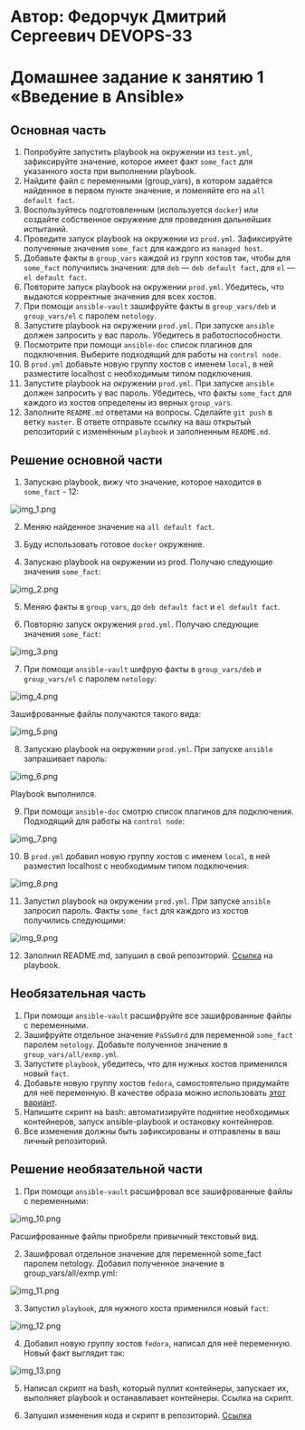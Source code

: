 # Автор: Федорчук Дмитрий Сергеевич DEVOPS-33

# Домашнее задание к занятию 1 «Введение в Ansible»

## Основная часть

1. Попробуйте запустить playbook на окружении из `test.yml`, зафиксируйте значение, которое имеет факт `some_fact` для указанного хоста при выполнении playbook.
2. Найдите файл с переменными (group_vars), в котором задаётся найденное в первом пункте значение, и поменяйте его на `all default fact`.
3. Воспользуйтесь подготовленным (используется `docker`) или создайте собственное окружение для проведения дальнейших испытаний.
4. Проведите запуск playbook на окружении из `prod.yml`. Зафиксируйте полученные значения `some_fact` для каждого из `managed host`.
5. Добавьте факты в `group_vars` каждой из групп хостов так, чтобы для `some_fact` получились значения: для `deb` — `deb default fact`, для `el` — `el default fact`.
6.  Повторите запуск playbook на окружении `prod.yml`. Убедитесь, что выдаются корректные значения для всех хостов.
7. При помощи `ansible-vault` зашифруйте факты в `group_vars/deb` и `group_vars/el` с паролем `netology`.
8. Запустите playbook на окружении `prod.yml`. При запуске `ansible` должен запросить у вас пароль. Убедитесь в работоспособности.
9. Посмотрите при помощи `ansible-doc` список плагинов для подключения. Выберите подходящий для работы на `control node`.
10. В `prod.yml` добавьте новую группу хостов с именем  `local`, в ней разместите localhost с необходимым типом подключения.
11. Запустите playbook на окружении `prod.yml`. При запуске `ansible` должен запросить у вас пароль. Убедитесь, что факты `some_fact` для каждого из хостов определены из верных `group_vars`.
12. Заполните `README.md` ответами на вопросы. Сделайте `git push` в ветку `master`. В ответе отправьте ссылку на ваш открытый репозиторий с изменённым `playbook` и заполненным `README.md`.

## Решение основной части

1. Запускаю playbook, вижу что значение, которое находится в `some_fact` - 12:

![img_1.png](IMG/img_1.png)

2. Меняю найденное значение на `all default fact`.

3. Буду использовать готовое `docker` окружение.

4. Запускаю playbook на окружении из prod. Получаю следующие значения `some_fact`:

![img_2.png](IMG/img_2.png)

5. Меняю факты в `group_vars`, до `deb default fact` и `el default fact`.

6. Повторяю запуск окружения `prod.yml`. Получаю следующие значения `some_fact`:

![img_3.png](IMG/img_3.png)

7. При помощи `ansible-vault` шифрую факты в `group_vars/deb` и `group_vars/el` с паролем `netology`:

![img_4.png](IMG/img_4.png)

Зашифрованные файлы получаются такого вида:

![img_5.png](IMG/img_5.png)

8. Запускаю playbook на окружении `prod.yml`. При запуске `ansible` запрашивает пароль:

![img_6.png](IMG/img_6.png)

Playbook выполнился.

9. При помощи `ansible-doc` смотрю список плагинов для подключения. Подходящий для работы на `control node`:

![img_7.png](IMG/img_7.png)

10. В `prod.yml` добавил новую группу хостов с именем  `local`, в ней разместил localhost с необходимым типом подключения:

![img_8.png](IMG/img_8.png)

11. Запустил playbook на окружении `prod.yml`. При запуске `ansible` запросил пароль. Факты `some_fact` для каждого из хостов получились следующими:

![img_9.png](IMG/img_9.png)

12. Заполнил README.md, запушил в свой репозиторий. [Ссылка](https://github.com/DemoniumBlack/fedorchukds-devops-33-16/tree/main/SRC/playbook) на playbook.

## Необязательная часть

1. При помощи `ansible-vault` расшифруйте все зашифрованные файлы с переменными.
2. Зашифруйте отдельное значение `PaSSw0rd` для переменной `some_fact` паролем `netology`. Добавьте полученное значение в `group_vars/all/exmp.yml`.
3. Запустите `playbook`, убедитесь, что для нужных хостов применился новый `fact`.
4. Добавьте новую группу хостов `fedora`, самостоятельно придумайте для неё переменную. В качестве образа можно использовать [этот вариант](https://hub.docker.com/r/pycontribs/fedora).
5. Напишите скрипт на bash: автоматизируйте поднятие необходимых контейнеров, запуск ansible-playbook и остановку контейнеров.
6. Все изменения должны быть зафиксированы и отправлены в ваш личный репозиторий.

## Решение необязательной части

1. При помощи `ansible-vault` расшифровал все зашифрованные файлы с переменными:

![img_10.png](IMG/img_10.png)

Расшифрованные файлы приобрели привычный текстовый вид.

2. Зашифровал отдельное значение для переменной some_fact паролем netology. Добавил полученное значение в group_vars/all/exmp.yml:

![img_11.png](IMG/img_11.png)

3. Запустил `playbook`, для нужного хоста применился новый `fact`:

![img_12.png](IMG/img_12.png)

4. Добавил новую группу хостов `fedora`, написал для неё переменную. Новый факт выглядит так:

![img_13.png](IMG/img_13.png)

5. Написал скрипт на bash, который пуллит контейнеры, запускает их, выполняет playbook и останавливает контейнеры. Ссылка на скрипт.

6. Запушил изменения кода и скрипт в репозиторий. [Ссылка](https://github.com/DemoniumBlack/fedorchukds-devops-33-16/tree/main/SRC/playbook)